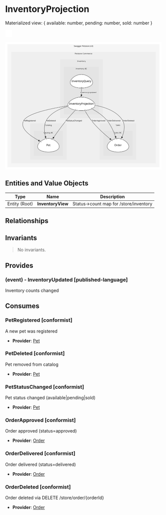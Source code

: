 

# InventoryProjection
Materialized view: { available: number, pending: number, sold: number }

![contextmap](./relationmap.svg)

![consumablemap](./consumablemap.svg)

## Entities and Value Objects
| Type | Name | Description |
| --- | --- | --- |
| Entity (Root) | **InventoryView** | Status→count map for /store/inventory |


## Relationships


## Invariants
> No invariants.

## Provides

### (event) - InventoryUpdated [published-language]
Inventory counts changed


## Consumes

### PetRegistered [conformist]
A new pet was registered
- **Provider**: [Pet](../../../../../catalog/boundedcontexts/catalog_bc/aggregates/pet/index.md)

### PetDeleted [conformist]
Pet removed from catalog
- **Provider**: [Pet](../../../../../catalog/boundedcontexts/catalog_bc/aggregates/pet/index.md)

### PetStatusChanged [conformist]
Pet status changed (available|pending|sold)
- **Provider**: [Pet](../../../../../catalog/boundedcontexts/catalog_bc/aggregates/pet/index.md)

### OrderApproved [conformist]
Order approved (status=approved)
- **Provider**: [Order](../../../../../sales/boundedcontexts/sales_bc/aggregates/order/index.md)

### OrderDelivered [conformist]
Order delivered (status=delivered)
- **Provider**: [Order](../../../../../sales/boundedcontexts/sales_bc/aggregates/order/index.md)

### OrderDeleted [conformist]
Order deleted via DELETE /store/order/{orderId}
- **Provider**: [Order](../../../../../sales/boundedcontexts/sales_bc/aggregates/order/index.md)

	
